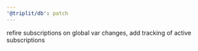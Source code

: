 ```yaml
---
'@triplit/db': patch
---
```


refire subscriptions on global var changes, add tracking of active subscriptions
